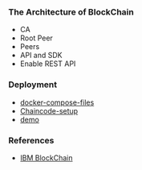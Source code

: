 ### The Architecture of BlockChain

- CA
- Root Peer
- Peers
- API and SDK
- Enable REST API

### Deployment

- [docker-compose-files](https://github.com/yeasy/docker-compose-files)
- [Chaincode-setup](https://github.com/hyperledger/fabric/blob/master/docs/Setup/Chaincode-setup.md)
- [demo](http://www.cnblogs.com/huyouhengbc/p/5934683.html)

### References

- [IBM BlockChain](https://github.com/IBM-Blockchain-Archive/fabric-images)
